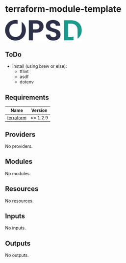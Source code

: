 # terraform-module-template

<a http="https://www.opsd.io"><img alt="OPSd" src=".github/OPSD_logo.svg" width="250px"></a>

## ToDo
- install (using brew or else):
  - tflint
  - asdf
  - dotenv

<!-- BEGIN_TF_DOCS -->
## Requirements

| Name | Version |
|------|---------|
| <a name="requirement_terraform"></a> [terraform](#requirement\_terraform) | >= 1.2.9 |

## Providers

No providers.

## Modules

No modules.

## Resources

No resources.

## Inputs

No inputs.

## Outputs

No outputs.
<!-- END_TF_DOCS -->
